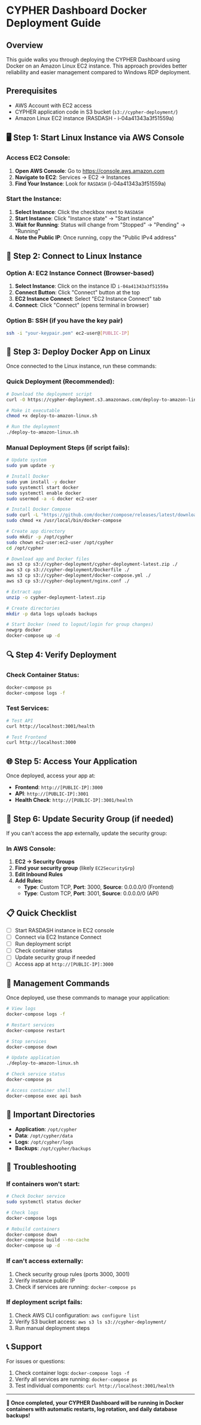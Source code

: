 # CYPHER Dashboard Docker Deployment Guide

## Overview
This guide walks you through deploying the CYPHER Dashboard using Docker on an Amazon Linux EC2 instance. This approach provides better reliability and easier management compared to Windows RDP deployment.

## Prerequisites
- AWS Account with EC2 access
- CYPHER application code in S3 bucket (`s3://cypher-deployment/`)
- Amazon Linux EC2 instance (RASDASH - i-04a41343a3f51559a)

## 🖥️ Step 1: Start Linux Instance via AWS Console

### Access EC2 Console:
1. **Open AWS Console**: Go to https://console.aws.amazon.com
2. **Navigate to EC2**: Services → EC2 → Instances
3. **Find Your Instance**: Look for `RASDASH` (i-04a41343a3f51559a)

### Start the Instance:
1. **Select Instance**: Click the checkbox next to `RASDASH`
2. **Start Instance**: Click "Instance state" → "Start instance"
3. **Wait for Running**: Status will change from "Stopped" → "Pending" → "Running"
4. **Note the Public IP**: Once running, copy the "Public IPv4 address"

## 🔐 Step 2: Connect to Linux Instance

### Option A: EC2 Instance Connect (Browser-based)
1. **Select Instance**: Click on the instance ID `i-04a41343a3f51559a`
2. **Connect Button**: Click "Connect" button at the top
3. **EC2 Instance Connect**: Select "EC2 Instance Connect" tab
4. **Connect**: Click "Connect" (opens terminal in browser)

### Option B: SSH (if you have the key pair)
```bash
ssh -i "your-keypair.pem" ec2-user@[PUBLIC-IP]
```

## 🚀 Step 3: Deploy Docker App on Linux

Once connected to the Linux instance, run these commands:

### Quick Deployment (Recommended):
```bash
# Download the deployment script
curl -O https://cypher-deployment.s3.amazonaws.com/deploy-to-amazon-linux.sh

# Make it executable
chmod +x deploy-to-amazon-linux.sh

# Run the deployment
./deploy-to-amazon-linux.sh
```

### Manual Deployment Steps (if script fails):
```bash
# Update system
sudo yum update -y

# Install Docker
sudo yum install -y docker
sudo systemctl start docker
sudo systemctl enable docker
sudo usermod -a -G docker ec2-user

# Install Docker Compose
sudo curl -L "https://github.com/docker/compose/releases/latest/download/docker-compose-$(uname -s)-$(uname -m)" -o /usr/local/bin/docker-compose
sudo chmod +x /usr/local/bin/docker-compose

# Create app directory
sudo mkdir -p /opt/cypher
sudo chown ec2-user:ec2-user /opt/cypher
cd /opt/cypher

# Download app and Docker files
aws s3 cp s3://cypher-deployment/cypher-deployment-latest.zip ./
aws s3 cp s3://cypher-deployment/Dockerfile ./
aws s3 cp s3://cypher-deployment/docker-compose.yml ./
aws s3 cp s3://cypher-deployment/nginx.conf ./

# Extract app
unzip -o cypher-deployment-latest.zip

# Create directories
mkdir -p data logs uploads backups

# Start Docker (need to logout/login for group changes)
newgrp docker
docker-compose up -d
```

## 🔍 Step 4: Verify Deployment

### Check Container Status:
```bash
docker-compose ps
docker-compose logs -f
```

### Test Services:
```bash
# Test API
curl http://localhost:3001/health

# Test Frontend
curl http://localhost:3000
```

## 🌐 Step 5: Access Your Application

Once deployed, access your app at:
- **Frontend**: `http://[PUBLIC-IP]:3000`
- **API**: `http://[PUBLIC-IP]:3001`
- **Health Check**: `http://[PUBLIC-IP]:3001/health`

## 🔧 Step 6: Update Security Group (if needed)

If you can't access the app externally, update the security group:

### In AWS Console:
1. **EC2 → Security Groups**
2. **Find your security group** (likely `EC2SecurityGrp`)
3. **Edit Inbound Rules**
4. **Add Rules:**
   - **Type**: Custom TCP, **Port**: 3000, **Source**: 0.0.0.0/0 (Frontend)
   - **Type**: Custom TCP, **Port**: 3001, **Source**: 0.0.0.0/0 (API)

## 📋 Quick Checklist

- [ ] Start RASDASH instance in EC2 console
- [ ] Connect via EC2 Instance Connect
- [ ] Run deployment script
- [ ] Check container status
- [ ] Update security group if needed
- [ ] Access app at `http://[PUBLIC-IP]:3000`

## 🔧 Management Commands

Once deployed, use these commands to manage your application:

```bash
# View logs
docker-compose logs -f

# Restart services
docker-compose restart

# Stop services
docker-compose down

# Update application
./deploy-to-amazon-linux.sh

# Check service status
docker-compose ps

# Access container shell
docker-compose exec api bash
```

## 📁 Important Directories

- **Application**: `/opt/cypher`
- **Data**: `/opt/cypher/data`
- **Logs**: `/opt/cypher/logs`
- **Backups**: `/opt/cypher/backups`

## 🚨 Troubleshooting

### If containers won't start:
```bash
# Check Docker service
sudo systemctl status docker

# Check logs
docker-compose logs

# Rebuild containers
docker-compose down
docker-compose build --no-cache
docker-compose up -d
```

### If can't access externally:
1. Check security group rules (ports 3000, 3001)
2. Verify instance public IP
3. Check if services are running: `docker-compose ps`

### If deployment script fails:
1. Check AWS CLI configuration: `aws configure list`
2. Verify S3 bucket access: `aws s3 ls s3://cypher-deployment/`
3. Run manual deployment steps

## 📞 Support

For issues or questions:
1. Check container logs: `docker-compose logs -f`
2. Verify all services are running: `docker-compose ps`
3. Test individual components: `curl http://localhost:3001/health`

---

**🎉 Once completed, your CYPHER Dashboard will be running in Docker containers with automatic restarts, log rotation, and daily database backups!**
